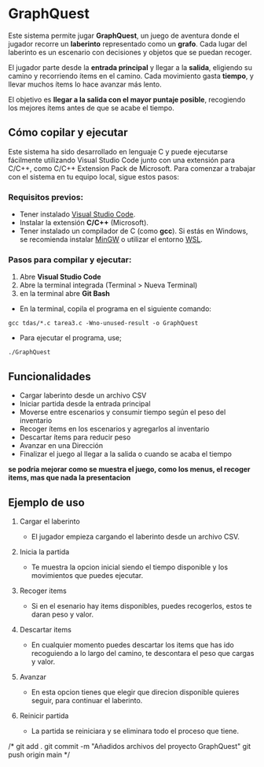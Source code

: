 # GraphQuest

Este sistema permite jugar **GraphQuest**, un juego de aventura donde el jugador recorre un **laberinto** representado como un **grafo**. Cada lugar del laberinto es un escenario con decisiones y objetos que se puedan recoger.

El jugador parte desde la **entrada principal** y llegar a la **salida**, eligiendo su camino y recorriendo ítems en el camino. Cada movimiento gasta **tiempo**, y llevar muchos ítems lo hace avanzar más lento.

El objetivo es **llegar a la salida con el mayor puntaje posible**, recogiendo los mejores ítems antes de que se acabe el tiempo.

## Cómo copilar y ejecutar

Este sistema ha sido desarrollado en lenguaje C y puede ejecutarse fácilmente utilizando Visual Studio Code junto con una extensión para C/C++, como C/C++ Extension Pack de Microsoft. Para comenzar a trabajar con el sistema en tu equipo local, sigue estos pasos:

### Requisitos previos:

- Tener instalado [Visual Studio Code](https://code.visualstudio.com/).
- Instalar la extensión **C/C++** (Microsoft).
- Tener instalado un compilador de C (como **gcc**). Si estás en Windows, se recomienda instalar [MinGW](https://www.mingw-w64.org/) o utilizar el entorno [WSL](https://learn.microsoft.com/en-us/windows/wsl/).

### Pasos para compilar y ejecutar:

1. Abre **Visual Studio Code**
2. Abre la terminal integrada (Terminal > Nueva Terminal)
3. en la terminal abre **Git Bash**

- En la terminal, copila el programa en el siguiente comando:
```
gcc tdas/*.c tarea3.c -Wno-unused-result -o GraphQuest
```
- Para ejecutar el programa, use;
```
./GraphQuest
```

## Funcionalidades 

- Cargar laberinto desde un archivo CSV
- Iniciar partida desde la entrada principal
- Moverse entre escenarios y consumir tiempo según el peso del inventario
- Recoger ítems en los escenarios y agregarlos al inventario
- Descartar ítems para reducir peso
- Avanzar en una Dirección
- Finalizar el juego al llegar a la salida o cuando se acaba el tiempo

**se podria mejorar como se muestra el juego, como los menus, el recoger items, mas que nada la presentacion**

## Ejemplo de uso 

1. Cargar el laberinto 
    - El jugador empieza cargando el laberinto desde un archivo CSV.

2. Inicia la partida
    - Te muestra la opcion inicial siendo el tiempo disponible y los movimientos que puedes ejecutar.

3. Recoger items
    - Si en el esenario hay items disponibles, puedes recogerlos, estos te daran peso y valor.

4. Descartar items 
    - En cualquier momento puedes descartar los items que has ido recoguiendo a lo largo del camino, te descontara el peso que cargas y valor.

5. Avanzar 
    - En esta opcion tienes que elegir que direcion disponible quieres seguir, para continuar el laberinto.

6. Reinicir partida
    - La partida se reiniciara y se eliminara todo el proceso que tiene.



/*
git add . 
git commit -m "Añadidos archivos del proyecto GraphQuest" 
git push origin main
*/
